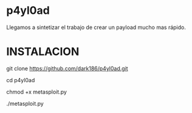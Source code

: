 # p4yl0ad
Llegamos a sintetizar el trabajo de crear un payload mucho mas rápido.

# INSTALACION

git clone https://github.com/dark186/p4yl0ad.git

cd p4yl0ad

chmod +x metasploit.py

./metasploit.py

